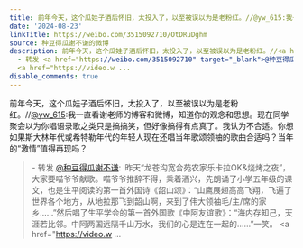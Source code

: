 ```yaml
---
title: 前年今天，这个瓜娃子酒后怀旧，太投入了，以至被误以为是老粉红。//@yw_615:我一直看谢老师的博客和微博，知道你的观念和思想。现在同学聚会以为你唱语录歌之类...
date: '2024-08-23'
linkTitle: https://weibo.com/3515092710/OtDRuDghm
source: 种豆得瓜谢不谦的微博
description: 前年今天，这个瓜娃子酒后怀旧，太投入了，以至被误以为是老粉红。//<a href="https://weibo.com/n/yw_615">@yw_615</a>:我一直看谢老师的博客和微博，知道你的观念和思想。现在同学聚会以为你唱语录歌之类只是搞搞笑，但好像搞得有点真了。我认为不合适。你想如果斯大林年代或希特勒年代的年轻人现在还唱当年歌颂领䄂的歌曲合适吗？当年的“激情”值得再现吗？<br><blockquote>
  - 转发 <a href="https://weibo.com/3515092710" target="_blank">@种豆得瓜谢不谦</a>: 昨天“龙苍沟宽合苑农家乐卡拉OK&amp;烧烤之夜”，大家要喵爷爷献歌。喵爷爷推辞不得，乘着酒兴，先朗诵了小学五年级的课文，也是生平阅读的第一首外国诗《韶山颂》：“山鹰展翅高高飞翔，飞遍了世界各个地方，从地拉那飞到韶山啊，来到了伟大领袖毛/主/席的家乡……”然后唱了生平学会的第一首外国歌《中阿友谊歌》：“海内存知己，天涯若比邻。中阿两国远隔千山万水，我们的心是连在一起的……”一笑。
  <a href="https://video.w ...
disable_comments: true
---
```

前年今天，这个瓜娃子酒后怀旧，太投入了，以至被误以为是老粉红。//<a href="https://weibo.com/n/yw_615">@yw_615</a>:我一直看谢老师的博客和微博，知道你的观念和思想。现在同学聚会以为你唱语录歌之类只是搞搞笑，但好像搞得有点真了。我认为不合适。你想如果斯大林年代或希特勒年代的年轻人现在还唱当年歌颂领䄂的歌曲合适吗？当年的“激情”值得再现吗？<br><blockquote> - 转发 <a href="https://weibo.com/3515092710" target="_blank">@种豆得瓜谢不谦</a>: 昨天“龙苍沟宽合苑农家乐卡拉OK&amp;烧烤之夜”，大家要喵爷爷献歌。喵爷爷推辞不得，乘着酒兴，先朗诵了小学五年级的课文，也是生平阅读的第一首外国诗《韶山颂》：“山鹰展翅高高飞翔，飞遍了世界各个地方，从地拉那飞到韶山啊，来到了伟大领袖毛/主/席的家乡……”然后唱了生平学会的第一首外国歌《中阿友谊歌》：“海内存知己，天涯若比邻。中阿两国远隔千山万水，我们的心是连在一起的……”一笑。 <a href="https://video.w ...